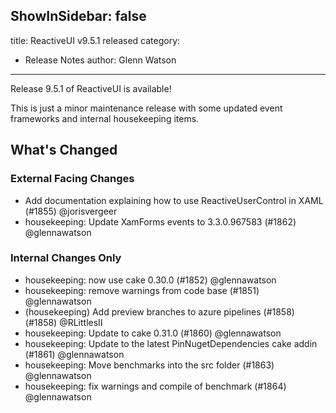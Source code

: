 ShowInSidebar: false
---
title: ReactiveUI v9.5.1 released
category: 
  - Release Notes
author: Glenn Watson
---

Release 9.5.1 of ReactiveUI is available!

This is just a minor maintenance release with some updated event frameworks and internal housekeeping items.

## What's Changed

### External Facing Changes
* Add documentation explaining how to use ReactiveUserControl in XAML (#1855) @jorisvergeer
* housekeeping: Update XamForms events to 3.3.0.967583 (#1862) @glennawatson

### Internal Changes Only
* housekeeping: now use cake 0.30.0 (#1852) @glennawatson
* housekeeping: remove warnings from code base (#1851) @glennawatson
* (housekeeping) Add preview branches to azure pipelines (#1858) (#1858) @RLittlesII
* housekeeping: Update to cake 0.31.0 (#1860) @glennawatson
* housekeeping: Update to the latest PinNugetDependencies cake addin (#1861) @glennawatson
* housekeeping: Move benchmarks into the src folder (#1863) @glennawatson
* housekeeping: fix warnings and compile of benchmark (#1864) @glennawatson
